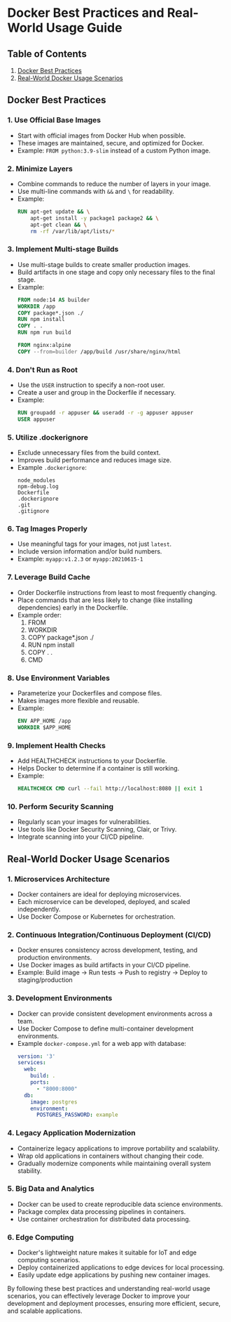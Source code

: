 # Docker Best Practices and Real-World Usage Guide

## Table of Contents
1. [Docker Best Practices](#docker-best-practices)
2. [Real-World Docker Usage Scenarios](#real-world-docker-usage-scenarios)

## Docker Best Practices

### 1. Use Official Base Images
- Start with official images from Docker Hub when possible.
- These images are maintained, secure, and optimized for Docker.
- Example: `FROM python:3.9-slim` instead of a custom Python image.

### 2. Minimize Layers
- Combine commands to reduce the number of layers in your image.
- Use multi-line commands with `&&` and `\` for readability.
- Example:
  ```dockerfile
  RUN apt-get update && \
      apt-get install -y package1 package2 && \
      apt-get clean && \
      rm -rf /var/lib/apt/lists/*
  ```

### 3. Implement Multi-stage Builds
- Use multi-stage builds to create smaller production images.
- Build artifacts in one stage and copy only necessary files to the final stage.
- Example:
  ```dockerfile
  FROM node:14 AS builder
  WORKDIR /app
  COPY package*.json ./
  RUN npm install
  COPY . .
  RUN npm run build

  FROM nginx:alpine
  COPY --from=builder /app/build /usr/share/nginx/html
  ```

### 4. Don't Run as Root
- Use the `USER` instruction to specify a non-root user.
- Create a user and group in the Dockerfile if necessary.
- Example:
  ```dockerfile
  RUN groupadd -r appuser && useradd -r -g appuser appuser
  USER appuser
  ```

### 5. Utilize .dockerignore
- Exclude unnecessary files from the build context.
- Improves build performance and reduces image size.
- Example `.dockerignore`:
  ```
  node_modules
  npm-debug.log
  Dockerfile
  .dockerignore
  .git
  .gitignore
  ```

### 6. Tag Images Properly
- Use meaningful tags for your images, not just `latest`.
- Include version information and/or build numbers.
- Example: `myapp:v1.2.3` or `myapp:20210615-1`

### 7. Leverage Build Cache
- Order Dockerfile instructions from least to most frequently changing.
- Place commands that are less likely to change (like installing dependencies) early in the Dockerfile.
- Example order:
  1. FROM
  2. WORKDIR
  3. COPY package*.json ./
  4. RUN npm install
  5. COPY . .
  6. CMD

### 8. Use Environment Variables
- Parameterize your Dockerfiles and compose files.
- Makes images more flexible and reusable.
- Example:
  ```dockerfile
  ENV APP_HOME /app
  WORKDIR $APP_HOME
  ```

### 9. Implement Health Checks
- Add HEALTHCHECK instructions to your Dockerfile.
- Helps Docker to determine if a container is still working.
- Example:
  ```dockerfile
  HEALTHCHECK CMD curl --fail http://localhost:8080 || exit 1
  ```

### 10. Perform Security Scanning
- Regularly scan your images for vulnerabilities.
- Use tools like Docker Security Scanning, Clair, or Trivy.
- Integrate scanning into your CI/CD pipeline.

## Real-World Docker Usage Scenarios

### 1. Microservices Architecture
- Docker containers are ideal for deploying microservices.
- Each microservice can be developed, deployed, and scaled independently.
- Use Docker Compose or Kubernetes for orchestration.

### 2. Continuous Integration/Continuous Deployment (CI/CD)
- Docker ensures consistency across development, testing, and production environments.
- Use Docker images as build artifacts in your CI/CD pipeline.
- Example: Build image -> Run tests -> Push to registry -> Deploy to staging/production

### 3. Development Environments
- Docker can provide consistent development environments across a team.
- Use Docker Compose to define multi-container development environments.
- Example `docker-compose.yml` for a web app with database:
  ```yaml
  version: '3'
  services:
    web:
      build: .
      ports:
        - "8000:8000"
    db:
      image: postgres
      environment:
        POSTGRES_PASSWORD: example
  ```

### 4. Legacy Application Modernization
- Containerize legacy applications to improve portability and scalability.
- Wrap old applications in containers without changing their code.
- Gradually modernize components while maintaining overall system stability.

### 5. Big Data and Analytics
- Docker can be used to create reproducible data science environments.
- Package complex data processing pipelines in containers.
- Use container orchestration for distributed data processing.

### 6. Edge Computing
- Docker's lightweight nature makes it suitable for IoT and edge computing scenarios.
- Deploy containerized applications to edge devices for local processing.
- Easily update edge applications by pushing new container images.

By following these best practices and understanding real-world usage scenarios, you can effectively leverage Docker to improve your development and deployment processes, ensuring more efficient, secure, and scalable applications.